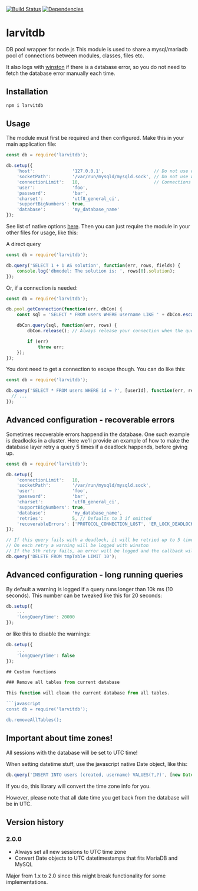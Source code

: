 [![Build Status](https://travis-ci.org/larvit/larvitdb.svg?branch=master)](https://travis-ci.org/larvit/larvitdb) [![Dependencies](https://david-dm.org/larvit/larvitdb.svg)](https://david-dm.org/larvit/larvitdb.svg)

# larvitdb

DB pool wrapper for node.js
This module is used to share a mysql/mariadb pool of connections between modules, classes, files etc.

It also logs with [winston](https://www.npmjs.com/package/winston) if there is a database error, so you do not need to fetch the database error manually each time.

## Installation

```bash
npm i larvitdb
```

## Usage

The module must first be required and then configured.
Make this in your main application file:

```javascript
const db = require('larvitdb');

db.setup({
	'host':              '127.0.0.1',                   // Do not use with socketPath
	'socketPath':        '/var/run/mysqld/mysqld.sock', // Do not use with host
	'connectionLimit':   10,                            // Connections in the pool
	'user':              'foo',
	'password':          'bar',
	'charset':           'utf8_general_ci',
	'supportBigNumbers': true,
	'database':          'my_database_name'
});
```

See list of native options [here](https://github.com/felixge/node-mysql/#connection-options). Then you can just require the module in your other files for usage, like this:

A direct query

```javascript
const db = require('larvitdb');

db.query('SELECT 1 + 1 AS solution', function(err, rows, fields) {
	console.log('dbmodel: The solution is: ', rows[0].solution);
});
```

Or, if a connection is needed:

```javascript
const db = require('larvitdb');

db.pool.getConnection(function(err, dbCon) {
	const sql = 'SELECT * FROM users WHERE username LIKE ' + dbCon.escape(postData);

	dbCon.query(sql, function(err, rows) {
		dbCon.release(); // Always release your connection when the query is done

		if (err)
			throw err;
	});
});
```

You dont need to get a connection to escape though. You can do like this:

```javascript
const db = require('larvitdb');

db.query('SELECT * FROM users WHERE id = ?', [userId], function(err, results) {
  // ...
});
```

## Advanced configuration - recoverable errors

Sometimes recoverable errors happend in the database. One such example is deadlocks in a cluster. Here we'll provide an example of how to make the database layer retry a query 5 times if a deadlock happends, before giving up.

```javascript
const db = require('larvitdb');

db.setup({
	'connectionLimit':   10,
	'socketPath':        '/var/run/mysqld/mysqld.sock',
	'user':              'foo',
	'password':          'bar',
	'charset':           'utf8_general_ci',
	'supportBigNumbers': true,
	'database':          'my_database_name',
	'retries':           5, // Defaults to 3 if omitted
	'recoverableErrors': ['PROTOCOL_CONNECTION_LOST', 'ER_LOCK_DEADLOCK'] // What error codes to retry, these are the defaults
});

// If this query fails with a deadlock, it will be retried up to 5 times.
// On each retry a warning will be logged with winston
// If the 5th retry fails, an error will be logged and the callback will be called with an error
db.query('DELETE FROM tmpTable LIMIT 10');
```

## Advanced configuration - long running queries

By default a warning is logged if a query runs longer than 10k ms (10 seconds). This number can be tweaked like this for 20 seconds:

```javascript
db.setup({
	...
	'longQueryTime': 20000
});
```

or like this to disable the warnings:

```javascript
db.setup({
	...
	'longQueryTime': false
});

## Custom functions

### Remove all tables from current database

This function will clean the current database from all tables.

```javascript
const db = require('larvitdb');

db.removeAllTables();
```

## Important about time zones!

All sessions with the database will be set to UTC time!

When setting datetime stuff, use the javascript native Date object, like this:

```javascript
db.query('INSERT INTO users (created, username) VALUES(?,?)', [new Date(), 'foobar']);
```

If you do, this library will convert the time zone info for you.

However, please note that all date time you get back from the database will be in UTC.

## Version history

### 2.0.0

* Always set all new sessions to UTC time zone
* Convert Date objects to UTC datetimestamps that fits MariaDB and MySQL

Major from 1.x to 2.0 since this might break functionality for some implementations.